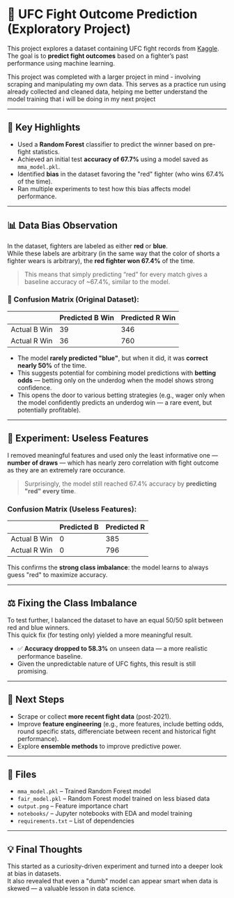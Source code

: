 # 🥊 UFC Fight Outcome Prediction (Exploratory Project)

This project explores a dataset containing UFC fight records from [Kaggle](https://www.kaggle.com/datasets/rajeevw/ufcdata).  
The goal is to **predict fight outcomes** based on a fighter’s past performance using machine learning.

This project was completed with a larger project in mind - involving scraping and manipulating my own data. 
This serves as a practice run using already collected and cleaned data, helping me better understand the model training that i will be doing in my next project

---

## 📌 Key Highlights

- Used a **Random Forest** classifier to predict the winner based on pre-fight statistics.
- Achieved an initial test **accuracy of 67.7%** using a model saved as `mma_model.pkl`.
- Identified **bias** in the dataset favoring the "red" fighter (who wins 67.4% of the time).
- Ran multiple experiments to test how this bias affects model performance.

---

## 📊 Data Bias Observation

In the dataset, fighters are labeled as either **red** or **blue**.  
While these labels are arbitrary (in the same way that the color of shorts a fighter wears is arbitrary), the **red fighter won 67.4%** of the time.

> This means that simply predicting “red” for every match gives a baseline accuracy of ~67.4%, similar to the model.

### 🔁 Confusion Matrix (Original Dataset):

|        | Predicted B Win | Predicted R Win |
|--------|-------------|-------------|
|Actual B Win   |      39     |     346     |
|Actual R Win|      36     |     760     |


- The model **rarely predicted "blue"**, but when it did, it was **correct nearly 50%** of the time.
- This suggests potential for combining model predictions with **betting odds** — betting only on the underdog when the model shows strong confidence.
- This opens the door to various betting strategies (e.g., wager only when the model confidently predicts an underdog win — a rare event, but potentially profitable).


---

## 🧪 Experiment: Useless Features

I removed meaningful features and used only the least informative one — **number of draws** — which has nearly zero correlation with fight outcome as they are an extremely rare occurance.

> Surprisingly, the model still reached 67.4% accuracy by **predicting "red" every time**.

### Confusion Matrix (Useless Features):
|         | Predicted B | Predicted R |
| ------- | ----------- | ----------- |
| Actual B Win    | 0           | 385         |
| Actual R Win | 0           | 796         |


This confirms the **strong class imbalance**: the model learns to always guess "red" to maximize accuracy.

---

## ⚖️ Fixing the Class Imbalance

To test further, I balanced the dataset to have an equal 50/50 split between red and blue winners.  
This quick fix (for testing only) yielded a more meaningful result.

- ✅ **Accuracy dropped to 58.3%** on unseen data — a more realistic performance baseline.
- Given the unpredictable nature of UFC fights, this result is still promising.

---

## 🔄 Next Steps

- Scrape or collect **more recent fight data** (post-2021).
- Improve **feature engineering** (e.g., more features, include betting odds, round specific stats, differenciate between recent and historical fight performance).
- Explore **ensemble methods** to improve predictive power.

---

## 📁 Files

- `mma_model.pkl` – Trained Random Forest model
- `fair_model.pkl` – Random Forest model trained on less biased data
- `output.png` – Feature importance chart
- `notebooks/` – Jupyter notebooks with EDA and model training
- `requirements.txt` – List of dependencies

---

## 💡 Final Thoughts

This started as a curiosity-driven experiment and turned into a deeper look at bias in datasets.  
It also revealed that even a "dumb" model can appear smart when data is skewed — a valuable lesson in data science.
